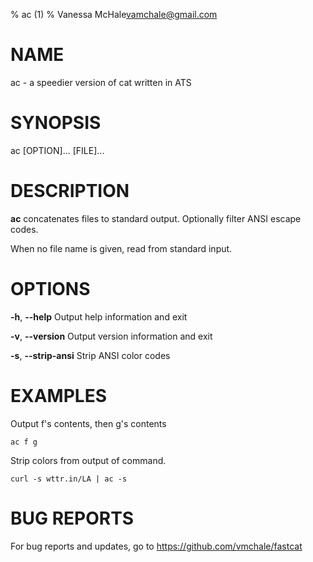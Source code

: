 % ac (1)
% Vanessa McHale<vamchale@gmail.com>

# NAME

ac - a speedier version of cat written in ATS

# SYNOPSIS

  ac [OPTION]... [FILE]...

# DESCRIPTION

**ac** concatenates files to standard output. Optionally filter ANSI escape codes.

When no file name is given, read from standard input.

# OPTIONS

**-h**, **-\-help** Output help information and exit

**-v**, **-\-version** Output version information and exit

**-s**, **-\-strip-ansi** Strip ANSI color codes

# EXAMPLES

Output f's contents, then g's contents

```
ac f g
```

Strip colors from output of command.

```
curl -s wttr.in/LA | ac -s
```

# BUG REPORTS

For bug reports and updates, go to https://github.com/vmchale/fastcat
